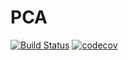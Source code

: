 # PCA
[![Build Status](https://travis-ci.com/eenticott/PCA.svg?branch=main)](https://travis-ci.com/eenticott/PCA)
[![codecov](https://codecov.io/gh/eenticott/PCA/branch/main/graph/badge.svg)](https://codecov.io/gh/eenticott/PCA)
